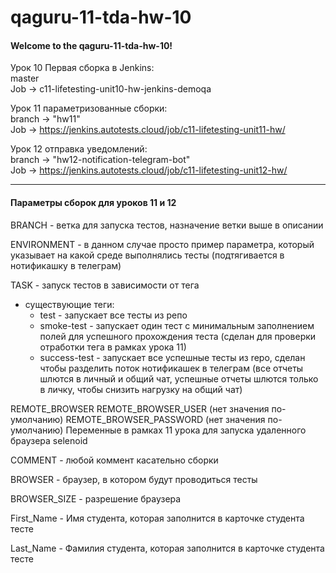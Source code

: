 # qaguru-11-tda-hw-10

#### Welcome to the qaguru-11-tda-hw-10!  
  
Урок 10 Первая сборка в Jenkins:  
master  
Job -> c11-lifetesting-unit10-hw-jenkins-demoqa  
  
Урок 11 параметризованные сборки:  
branch -> "hw11"  
Job -> https://jenkins.autotests.cloud/job/c11-lifetesting-unit11-hw/  
  
Урок 12 отправка уведомлений:  
branch -> "hw12-notification-telegram-bot"  
Job -> https://jenkins.autotests.cloud/job/c11-lifetesting-unit12-hw/  


---
#### Параметры сборок для уроков 11 и 12

BRANCH - ветка для запуска тестов, назначение ветки выше в описании

ENVIRONMENT - в данном случае просто пример параметра, который указывает на какой среде выполнялись тесты (подтягивается в нотификашку в телеграм)

TASK - запуск тестов в зависимости от тега
- существующие теги:
  - test - запускает все тесты из репо
  - smoke-test - запускает один тест с минимальным заполнением полей для успешного прохождения теста (сделан для проверки отработки тега в рамках урока 11)
  - success-test - запускает все успешные тесты из repo, сделан чтобы разделить поток нотификашек в телеграм (все отчеты шлются в личный и общий чат, успешные отчеты шлются только в личку, чтобы снизить нагрузку на общий чат)
  
REMOTE_BROWSER
REMOTE_BROWSER_USER (нет значения по-умолчанию)
REMOTE_BROWSER_PASSWORD (нет значения по-умолчанию)
Переменные в рамках 11 урока для запуска удаленного браузера selenoid

COMMENT - любой коммент касательно сборки

BROWSER - браузер, в котором будут проводиться тесты

BROWSER_SIZE - разрешение браузера

First_Name - Имя студента, которая заполнится в карточке студента тесте

Last_Name - Фамилия студента, которая заполнится в карточке студента тесте
